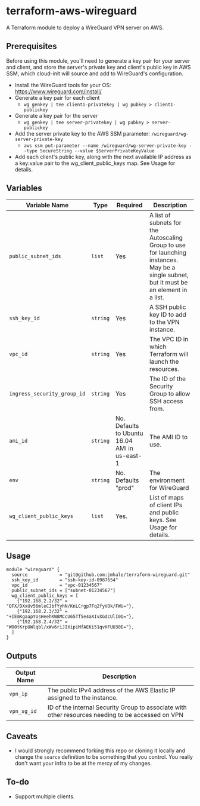 # terraform-aws-wireguard

A Terraform module to deploy a WireGuard VPN server on AWS.

## Prerequisites
Before using this module, you'll need to generate a key pair for your server and client, and store the server's private key and client's public key in AWS SSM, which cloud-init will source and add to WireGuard's configuration.

- Install the WireGuard tools for your OS: https://www.wireguard.com/install/
- Generate a key pair for each client
  - `wg genkey | tee client1-privatekey | wg pubkey > client1-publickey`
- Generate a key pair for the server
  - `wg genkey | tee server-privatekey | wg pubkey > server-publickey`
- Add the server private key to the AWS SSM parameter: `/wireguard/wg-server-private-key`
  - `aws ssm put-parameter --name /wireguard/wg-server-private-key --type SecureString --value $ServerPrivateKeyValue`
- Add each client's public key, along with the next available IP address as a key:value pair to the wg_client_public_keys map. See Usage for details.

## Variables
| Variable Name | Type | Required |Description |
|---------------|-------------|-------------|-------------|
|`public_subnet_ids`|`list`|Yes|A list of subnets for the Autoscaling Group to use for launching instances. May be a single subnet, but it must be an element in a list.|
|`ssh_key_id`|`string`|Yes|A SSH public key ID to add to the VPN instance.|
|`vpc_id`|`string`|Yes|The VPC ID in which Terraform will launch the resources.|
|`ingress_security_group_id`|`string`|Yes|The ID of the Security Group to allow SSH access from.|
|`ami_id`|`string`|No. Defaults to Ubuntu 16.04 AMI in us-east-1|The AMI ID to use.|
|`env`|`string`|No. Defaults "prod"|The environment for WireGuard|
|`wg_client_public_keys`|`list`|Yes.|List of maps of client IPs and public keys. See Usage for details.|

## Usage
```
module "wireguard" {
  source            = "git@github.com:jmhale/terraform-wireguard.git"
  ssh_key_id        = "ssh-key-id-0987654"
  vpc_id            = "vpc-01234567"
  public_subnet_ids = ["subnet-01234567"]
  wg_client_public_keys = [
    {"192.168.2.2/32" = "QFX/DXxUv56mleCJbfYyhN/KnLCrgp7Fq2fyVOk/FWU="},
    {"192.168.2.3/32" = "+IEmKgaapYosHeehKW8MCcU65Tf5e4aXIvXGdcUlI0Q="},
    {"192.168.2.4/32" = "WO0tKrpUWlqbl/xWv6riJIXipiMfAEKi51qvHFUU30E="},
  ]
}
```

## Outputs
| Output Name | Description |
|---------------|-------------|
|`vpn_ip`|The public IPv4 address of the AWS Elastic IP assigned to the instance.|
|`vpn_sg_id`|ID of the internal Security Group to associate with other resources needing to be accessed on VPN|

## Caveats

- I would strongly recommend forking this repo or cloning it locally and change the `source` definition to be something that you control. You really don't want your infra to be at the mercy of my changes.


## To-do

- Support multiple clients.
